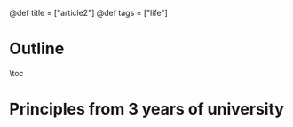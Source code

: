 @def title = ["article2"]
@def tags = ["life"]

# Outline
\toc

# Principles from 3 years of university
